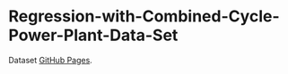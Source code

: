# Regression-with-Combined-Cycle-Power-Plant-Data-Set

Dataset  [GitHub Pages](https://pages.github.com/).
